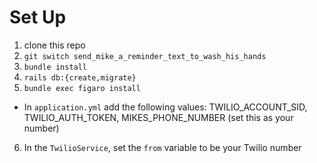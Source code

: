 # Set Up

1. clone this repo
2. `git switch send_mike_a_reminder_text_to_wash_his_hands`
3. `bundle install`
4. `rails db:{create,migrate}`
5. `bundle exec figaro install`
  * In `application.yml` add the following values: TWILIO_ACCOUNT_SID, TWILIO_AUTH_TOKEN, MIKES_PHONE_NUMBER (set this as your number)
6. In the `TwilioService`, set the `from` variable to be your Twilio number 

